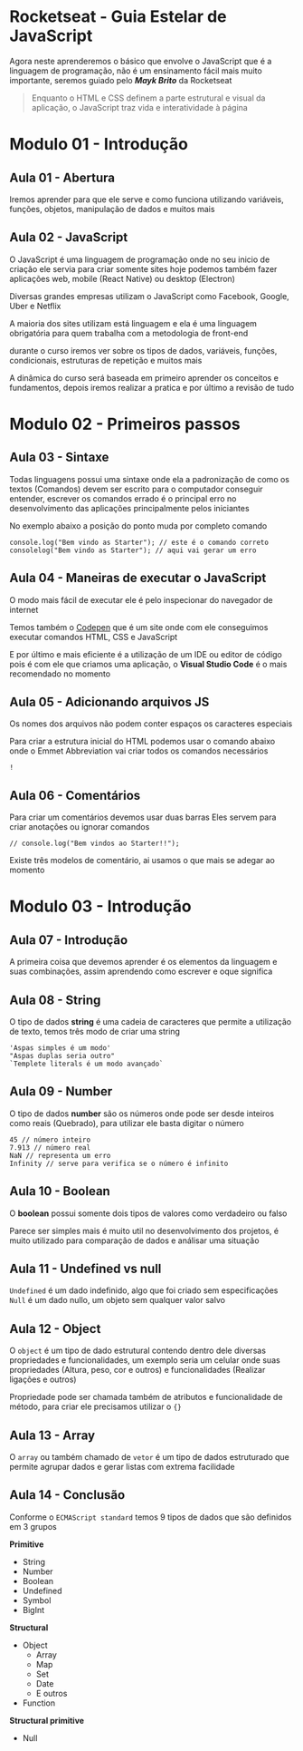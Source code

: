 # Rocketseat - Guia Estelar de JavaScript

Agora neste aprenderemos o básico que envolve o JavaScript que é a linguagem de programação, não é um ensinamento fácil mais muito importante, seremos guiado pelo _**Mayk Brito**_ da Rocketseat

>Enquanto o HTML e CSS definem a parte estrutural e visual da aplicação, o JavaScript traz vida e interatividade à página

# Modulo 01 - Introdução

## Aula 01 - Abertura
Iremos aprender para que ele serve e como funciona utilizando variáveis, funções, objetos, manipulação de dados e muitos mais

## Aula 02 - JavaScript
O JavaScript é uma linguagem de programação onde no seu inicio de criação ele servia para criar somente sites hoje podemos também fazer aplicações web, mobile (React Native) ou desktop (Electron)

Diversas grandes empresas utilizam o JavaScript como Facebook, Google, Uber e Netflix

A maioria dos sites utilizam está linguagem e ela é uma linguagem obrigatória para quem trabalha com a metodologia de front-end

durante o curso iremos ver sobre os tipos de dados, variáveis, funções, condicionais, estruturas de repetição e muitos mais

A dinâmica do curso será baseada em primeiro aprender os conceitos e fundamentos, depois iremos realizar a pratica e por último a revisão de tudo

# Modulo 02 - Primeiros passos

## Aula 03 - Sintaxe
Todas linguagens possui uma sintaxe onde ela a padronização de como os textos (Comandos) devem ser escrito para o computador conseguir entender, escrever os comandos errado é o principal erro no desenvolvimento das aplicações principalmente pelos iniciantes

No exemplo abaixo a posição do ponto muda por completo comando
````
console.log("Bem vindo as Starter"); // este é o comando correto
consolelog("Bem vindo as Starter"); // aqui vai gerar um erro
````

## Aula 04 - Maneiras de executar o JavaScript
O modo mais fácil de executar ele é pelo inspecionar do navegador de internet

Temos também o [Codepen](http://www.codepen.io/pen) que é um site onde com ele conseguimos executar comandos HTML, CSS e JavaScript

E por último e mais eficiente é a utilização de um IDE ou editor de código pois é com ele que criamos uma aplicação, o **Visual Studio Code** é o mais recomendado no momento

## Aula 05 - Adicionando arquivos JS
Os nomes dos arquivos não podem conter espaços os caracteres especiais

Para criar a estrutura inicial do HTML podemos usar o comando abaixo onde o Emmet Abbreviation vai criar todos os comandos necessários
````
!
````

## Aula 06 - Comentários
Para criar um comentários devemos usar duas barras
Eles servem para criar anotações ou ignorar comandos
````
// console.log("Bem vindos ao Starter!!");
````

Existe três modelos de comentário, ai usamos o que mais se adegar ao momento

# Modulo 03 - Introdução

## Aula 07 - Introdução
A primeira coisa que devemos aprender é os elementos da linguagem e suas combinações, assim aprendendo como escrever e oque significa

## Aula 08 - String
O tipo de dados **string** é uma cadeia de caracteres que permite a utilização de texto, temos três modo de criar uma string
````
'Aspas simples é um modo'
"Aspas duplas seria outro"
`Templete literals é um modo avançado`
````

## Aula 09 - Number
O tipo de dados **number** são os números onde pode ser desde inteiros como reais (Quebrado), para utilizar ele basta digitar o número
````
45 // número inteiro
7.913 // número real
NaN // representa um erro
Infinity // serve para verifica se o número é infinito
````

## Aula 10 - Boolean
O **boolean** possui somente dois tipos de valores como verdadeiro ou falso

Parece ser simples mais é muito util no desenvolvimento dos projetos, é muito utilizado para comparação de dados e análisar uma situação

## Aula 11 - Undefined vs null
`Undefined` é um dado indefinido, algo que foi criado sem especificações
`Null` é um dado nullo, um objeto sem qualquer valor salvo

## Aula 12 - Object
O `object` é um tipo de dado estrutural contendo dentro dele diversas propriedades e funcionalidades, um exemplo seria um celular onde suas propriedades (Altura, peso, cor e outros) e funcionalidades (Realizar ligações e outros)

Propriedade pode ser chamada também de atributos e funcionalidade de método, para criar ele precisamos utilizar o `{}`

## Aula 13 - Array
O `array` ou também chamado de `vetor` é um tipo de dados estruturado que permite agrupar dados e gerar listas com extrema facilidade

## Aula 14 - Conclusão
Conforme o `ECMAScript standard` temos 9 tipos de dados que são definidos em 3 grupos

**Primitive**
  * String
  * Number
  * Boolean
  * Undefined
  * Symbol
  * BigInt

**Structural**
  * Object
    * Array
    * Map
    * Set
    * Date
    * E outros
  * Function

**Structural primitive**
  * Null
